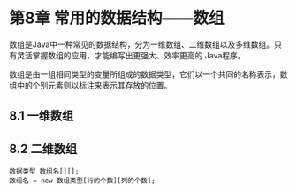 # 第8章 常用的数据结构——数组

数组是Java中一种常见的数据结构，分为一维数组、二维数组以及多维数组。只有灵活掌握数组的应用，才能编写出更强大、效率更高的
Java程序。

数组是由一组相同类型的变量所组成的数据类型，它们以一个共同的名称表示，数组中的个别元素则以标注来表示其存放的位置。

## 8.1 一维数组

## 8.2 二维数组

    数据类型 数组名[][];
    数组名 = new 数组类型[行的个数][列的个数];
